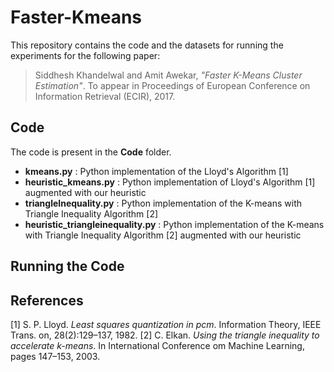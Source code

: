 # Faster-Kmeans

This repository contains the code and the datasets for running the experiments for the following paper:

>Siddhesh Khandelwal and Amit Awekar, *"Faster K-Means Cluster Estimation"*. To appear in Proceedings of European
Conference on Information Retrieval (ECIR), 2017.

## Code

The code is present in the **Code** folder.
* **kmeans.py** : Python implementation of the Lloyd's Algorithm [1]
* **heuristic_kmeans.py** : Python implementation of Lloyd's Algorithm [1] augmented with our heuristic
* **triangleInequality.py** : Python implementation of the K-means with Triangle Inequality Algorithm [2]
* **heuristic_triangleinequality.py** : Python implementation of the K-means with Triangle Inequality Algorithm [2] augmented with our heuristic

## Running the Code



## References
[1] S. P. Lloyd. *Least squares quantization in pcm*. Information Theory, IEEE Trans. on, 28(2):129–137, 1982.
[2] C. Elkan. *Using the triangle inequality to accelerate k-means*. In International Conference om Machine Learning, pages 147–153, 2003.
